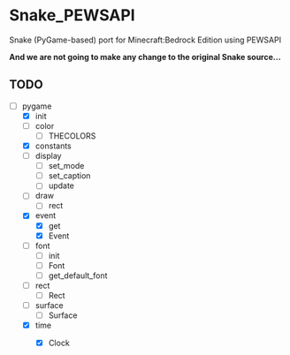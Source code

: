 # Snake_PEWSAPI

Snake (PyGame-based) port for Minecraft:Bedrock Edition using PEWSAPI

**And we are not going to make any change to the original Snake source...**

## TODO

- [ ] pygame
    - [x] init
    - [ ] color
        - [ ] THECOLORS
    - [x] constants
    - [ ] display
        - [ ] set_mode
        - [ ] set_caption
        - [ ] update
    - [ ] draw
        - [ ] rect
    - [x] event
        - [x] get
        - [x] Event
    - [ ] font
        - [ ] init
        - [ ] Font
        - [ ] get_default_font
    - [ ] rect
        - [ ] Rect
    - [ ] surface
        - [ ] Surface
    - [x] time
        - [x] Clock

